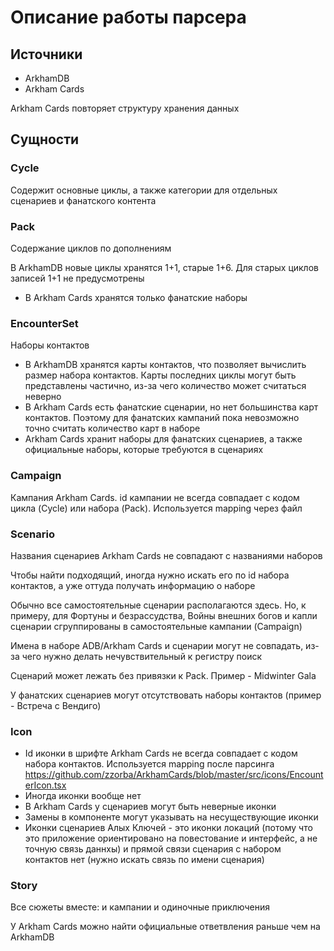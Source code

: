 # Описание работы парсера

## Источники

- ArkhamDB
- Arkham Cards

Arkham Cards повторяет структуру хранения данных

## Сущности

### Cycle

Содержит основные циклы, а также категории для отдельных сценариев и фанатского контента

### Pack

Содержание циклов по дополнениям

В ArkhamDB новые циклы хранятся 1+1, старые 1+6. Для старых циклов записей 1+1 не предусмотрены

- В Arkham Cards хранятся только фанатские наборы

### EncounterSet

Наборы контактов

- В ArkhamDB хранятся карты контактов, что позволяет вычислить размер набора контактов. 
Карты последних циклы могут быть представлены частично, из-за чего количество может считаться неверно
- В Arkham Cards есть фанатские сценарии, но нет большинства карт контактов. Поэтому для фанатских кампаний пока невозможно точно считать количество карт в наборе 
- Arkham Cards хранит наборы для фанатских сценариев, а также официальные наборы, которые требуются в сценариях

### Campaign

Кампания Arkham Cards. id кампании не всегда совпадает с кодом цикла (Cycle) или набора (Pack). Используется mapping через файл

### Scenario

Названия сценариев Arkham Cards не совпадают с названиями наборов

Чтобы найти подходящий, иногда нужно искать его по id набора контактов, а уже оттуда получать информацию о наборе

Обычно все самостоятельные сценарии располагаются здесь. Но, к примеру, для Фортуны и безрассудства, Войны внешних богов и капли сценарии сгруппированы в самостоятельные кампании (Campaign)

Имена в наборе ADB/Arkham Cards и сценарии могут не совпадать, из-за чего нужно делать нечувствительный к регистру поиск 

Сценарий может лежать без привязки к Pack. Пример - Midwinter Gala

У фанатских сценариев могут отсутствовать наборы контактов (пример - Встреча с Вендиго)

### Icon

- Id иконки в шрифте Arkham Cards не всегда совпадает с кодом набора контактов. Используется mapping после парсинга https://github.com/zzorba/ArkhamCards/blob/master/src/icons/EncounterIcon.tsx
- Иногда иконки вообще нет
- В Arkham Cards у сценариев могут быть неверные иконки
- Замены в компоненте могут указывать на несуществующие иконки
- Иконки сценариев Алых Ключей - это иконки локаций (потому что это приложение ориентировано на повестование и интерфейс, а не точную связь даннхы) и прямой связи сценария с набором контактов нет (нужно искать связь по имени сценария)

### Story

Все сюжеты вместе: и кампании и одиночные приключения

У Arkham Cards можно найти официальные ответвления раньше чем на ArkhamDB